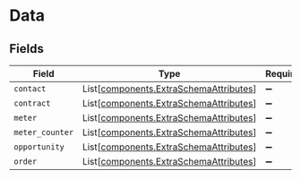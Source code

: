 # Data


## Fields

| Field                                                                                  | Type                                                                                   | Required                                                                               | Description                                                                            |
| -------------------------------------------------------------------------------------- | -------------------------------------------------------------------------------------- | -------------------------------------------------------------------------------------- | -------------------------------------------------------------------------------------- |
| `contact`                                                                              | List[[components.ExtraSchemaAttributes](../../models/shared/extraschemaattributes.md)] | :heavy_minus_sign:                                                                     | N/A                                                                                    |
| `contract`                                                                             | List[[components.ExtraSchemaAttributes](../../models/shared/extraschemaattributes.md)] | :heavy_minus_sign:                                                                     | N/A                                                                                    |
| `meter`                                                                                | List[[components.ExtraSchemaAttributes](../../models/shared/extraschemaattributes.md)] | :heavy_minus_sign:                                                                     | N/A                                                                                    |
| `meter_counter`                                                                        | List[[components.ExtraSchemaAttributes](../../models/shared/extraschemaattributes.md)] | :heavy_minus_sign:                                                                     | N/A                                                                                    |
| `opportunity`                                                                          | List[[components.ExtraSchemaAttributes](../../models/shared/extraschemaattributes.md)] | :heavy_minus_sign:                                                                     | N/A                                                                                    |
| `order`                                                                                | List[[components.ExtraSchemaAttributes](../../models/shared/extraschemaattributes.md)] | :heavy_minus_sign:                                                                     | N/A                                                                                    |